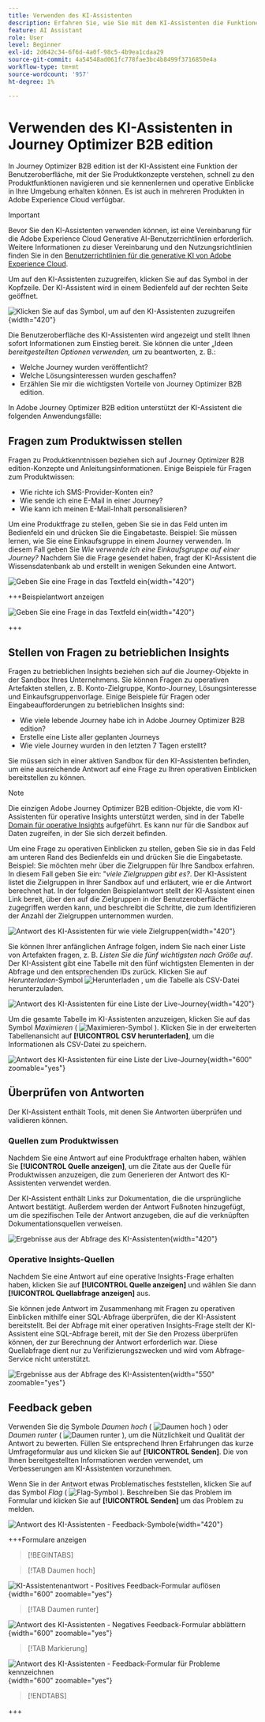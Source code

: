 ```yaml
---
title: Verwenden des KI-Assistenten
description: Erfahren Sie, wie Sie mit dem KI-Assistenten die Funktionen von Journey Optimizer B2B edition optimal nutzen können.
feature: AI Assistant
role: User
level: Beginner
exl-id: 2d642c34-6f6d-4a0f-98c5-4b9ea1cdaa29
source-git-commit: 4a54548ad061fc778fae3bc4b8499f3716850e4a
workflow-type: tm+mt
source-wordcount: '957'
ht-degree: 1%

---
```


# Verwenden des KI-Assistenten in Journey Optimizer B2B edition

In Journey Optimizer B2B edition ist der KI-Assistent eine Funktion der Benutzeroberfläche, mit der Sie Produktkonzepte verstehen, schnell zu den Produktfunktionen navigieren und sie kennenlernen und operative Einblicke in Ihre Umgebung erhalten können. Es ist auch in mehreren Produkten in Adobe Experience Cloud verfügbar.

>[!IMPORTANT]
>
>Bevor Sie den KI-Assistenten verwenden können, ist eine Vereinbarung für die Adobe Experience Cloud Generative AI-Benutzerrichtlinien erforderlich. Weitere Informationen zu dieser Vereinbarung und den Nutzungsrichtlinien finden Sie in den [Benutzerrichtlinien für die generative KI von Adobe Experience Cloud](https://www.adobe.com/legal/licenses-terms/adobe-dx-gen-ai-user-guidelines.html).

Um auf den KI-Assistenten zuzugreifen, klicken Sie auf das Symbol in der Kopfzeile. Der KI-Assistent wird in einem Bedienfeld auf der rechten Seite geöffnet.

![Klicken Sie auf das Symbol, um auf den KI-Assistenten zuzugreifen](./assets/ai-assistant-icon-displayed.png){width="420"}

Die Benutzeroberfläche des KI-Assistenten wird angezeigt und stellt Ihnen sofort Informationen zum Einstieg bereit. Sie können die unter „Ideen _bereitgestellten Optionen verwenden, um_ zu beantworten, z. B.:

* Welche Journey wurden veröffentlicht?
* Welche Lösungsinteressen wurden geschaffen?
* Erzählen Sie mir die wichtigsten Vorteile von Journey Optimizer B2B edition.

In Adobe Journey Optimizer B2B edition unterstützt der KI-Assistent die folgenden Anwendungsfälle:

## Fragen zum Produktwissen stellen

Fragen zu Produktkenntnissen beziehen sich auf Journey Optimizer B2B edition-Konzepte und Anleitungsinformationen. Einige Beispiele für Fragen zum Produktwissen:

* Wie richte ich SMS-Provider-Konten ein?
* Wie sende ich eine E-Mail in einer Journey?
* Wie kann ich meinen E-Mail-Inhalt personalisieren?

Um eine Produktfrage zu stellen, geben Sie sie in das Feld unten im Bedienfeld ein und drücken Sie die Eingabetaste. Beispiel: Sie müssen lernen, wie Sie eine Einkaufsgruppe in einem Journey verwenden. In diesem Fall geben Sie _Wie verwende ich eine Einkaufsgruppe auf einer Journey?_ Nachdem Sie die Frage gesendet haben, fragt der KI-Assistent die Wissensdatenbank ab und erstellt in wenigen Sekunden eine Antwort.

![Geben Sie eine Frage in das Textfeld ein](./assets/ai-assistant-ask-question.png){width="420"}

+++Beispielantwort anzeigen

![Geben Sie eine Frage in das Textfeld ein](./assets/ai-assistant-product-answer.png){width="420"}

+++

## Stellen von Fragen zu betrieblichen Insights

Fragen zu betrieblichen Insights beziehen sich auf die Journey-Objekte in der Sandbox Ihres Unternehmens. Sie können Fragen zu operativen Artefakten stellen, z. B. Konto-Zielgruppe, Konto-Journey, Lösungsinteresse und Einkaufsgruppenvorlage. Einige Beispiele für Fragen oder Eingabeaufforderungen zu betrieblichen Insights sind:

* Wie viele lebende Journey habe ich in Adobe Journey Optimizer B2B edition?
* Erstelle eine Liste aller geplanten Journeys
* Wie viele Journey wurden in den letzten 7 Tagen erstellt?

Sie müssen sich in einer aktiven Sandbox für den KI-Assistenten befinden, um eine ausreichende Antwort auf eine Frage zu Ihren operativen Einblicken bereitstellen zu können.

>[!NOTE]
>
>Die einzigen Adobe Journey Optimizer B2B edition-Objekte, die vom KI-Assistenten für operative Insights unterstützt werden, sind in der Tabelle [Domain für operative Insights](./ai-assistant-overview.md#operational-insights) aufgeführt. Es kann nur für die Sandbox auf Daten zugreifen, in der Sie sich derzeit befinden.

Um eine Frage zu operativen Einblicken zu stellen, geben Sie sie in das Feld am unteren Rand des Bedienfelds ein und drücken Sie die Eingabetaste. Beispiel: Sie möchten mehr über die Zielgruppen für Ihre Sandbox erfahren. In diesem Fall geben Sie ein: &quot;_viele Zielgruppen gibt es?_.  Der KI-Assistent listet die Zielgruppen in Ihrer Sandbox auf und erläutert, wie er die Antwort berechnet hat. In der folgenden Beispielantwort stellt der KI-Assistent einen Link bereit, über den auf die Zielgruppen in der Benutzeroberfläche zugegriffen werden kann, und beschreibt die Schritte, die zum Identifizieren der Anzahl der Zielgruppen unternommen wurden.

![Antwort des KI-Assistenten für wie viele Zielgruppen](./assets/ai-assistant-insights-answer.png){width="420"}

Sie können Ihrer anfänglichen Anfrage folgen, indem Sie nach einer Liste von Artefakten fragen, z. B. _Listen Sie die fünf wichtigsten nach Größe auf_. Der KI-Assistent gibt eine Tabelle mit den fünf wichtigsten Elementen in der Abfrage und den entsprechenden IDs zurück. Klicken Sie auf _Herunterladen_-Symbol ![Herunterladen](../assets/do-not-localize/icon-download.svg) , um die Tabelle als CSV-Datei herunterzuladen.

![Antwort des KI-Assistenten für eine Liste der Live-Journey ](./assets/ai-assistant-artifacts-query.png){width="420"}

Um die gesamte Tabelle im KI-Assistenten anzuzeigen, klicken Sie auf das Symbol _Maximieren_ ( ![Maximieren-Symbol](../assets/do-not-localize/icon-maximize.svg) ). Klicken Sie in der erweiterten Tabellenansicht auf **[!UICONTROL CSV herunterladen]**, um die Informationen als CSV-Datei zu speichern.

![Antwort des KI-Assistenten für eine Liste der Live-Journey ](./assets/ai-assistant-artifacts-maximize.png){width="600" zoomable="yes"}

## Überprüfen von Antworten

Der KI-Assistent enthält Tools, mit denen Sie Antworten überprüfen und validieren können.

### Quellen zum Produktwissen

Nachdem Sie eine Antwort auf eine Produktfrage erhalten haben, wählen Sie **[!UICONTROL Quelle anzeigen]**, um die Zitate aus der Quelle für Produktwissen anzuzeigen, die zum Generieren der Antwort des KI-Assistenten verwendet werden.

Der KI-Assistent enthält Links zur Dokumentation, die die ursprüngliche Antwort bestätigt. Außerdem werden der Antwort Fußnoten hinzugefügt, um die spezifischen Teile der Antwort anzugeben, die auf die verknüpften Dokumentationsquellen verweisen.

![Ergebnisse aus der Abfrage des KI-Assistenten](./assets/ai-assistant-product-answer-sources.png){width="420"}

### Operative Insights-Quellen

Nachdem Sie eine Antwort auf eine operative Insights-Frage erhalten haben, klicken Sie auf **[!UICONTROL Quelle anzeigen]** und wählen Sie dann **[!UICONTROL Quellabfrage anzeigen]** aus.

Sie können jede Antwort im Zusammenhang mit Fragen zu operativen Einblicken mithilfe einer SQL-Abfrage überprüfen, die der KI-Assistent bereitstellt. Bei der Abfrage mit einer operativen Insights-Frage stellt der KI-Assistent eine SQL-Abfrage bereit, mit der Sie den Prozess überprüfen können, der zur Berechnung der Antwort erforderlich war. Diese Quellabfrage dient nur zu Verifizierungszwecken und wird vom Abfrage-Service nicht unterstützt.

![Ergebnisse aus der Abfrage des KI-Assistenten](./assets/ai-assistant-artifacts-query-source.png){width="550" zoomable="yes"}

## Feedback geben

Verwenden Sie die Symbole _Daumen hoch_ ( ![Daumen hoch](../assets/do-not-localize/icon-thumb-up.svg) ) oder _Daumen runter_ ( ![Daumen runter](../assets/do-not-localize/icon-thumb-down.svg) ), um die Nützlichkeit und Qualität der Antwort zu bewerten. Füllen Sie entsprechend Ihren Erfahrungen das kurze Umfrageformular aus und klicken Sie auf **[!UICONTROL Senden]**. Die von Ihnen bereitgestellten Informationen werden verwendet, um Verbesserungen am KI-Assistenten vorzunehmen.

Wenn Sie in der Antwort etwas Problematisches feststellen, klicken Sie auf das Symbol _Flag_ ( ![Flag-Symbol](../assets/do-not-localize/icon-flag.svg) ). Beschreiben Sie das Problem im Formular und klicken Sie auf **[!UICONTROL Senden]** um das Problem zu melden.

![Antwort des KI-Assistenten - Feedback-Symbole](./assets/ai-assistant-response-feedback-icons.png){width="420"}

+++Formulare anzeigen

>[!BEGINTABS]

>[!TAB Daumen hoch]

![KI-Assistentenantwort - Positives Feedback-Formular auflösen](./assets/ai-assistant-response-feedback-positive-form.png){width="600" zoomable="yes"}

>[!TAB Daumen runter]

![Antwort des KI-Assistenten - Negatives Feedback-Formular abblättern](./assets/ai-assistant-response-feedback-negative-form.png){width="600" zoomable="yes"}

>[!TAB Markierung]

![Antwort des KI-Assistenten - Feedback-Formular für Probleme kennzeichnen](./assets/ai-assistant-response-feedback-flagged-form.png){width="600" zoomable="yes"}

>[!ENDTABS]

+++
